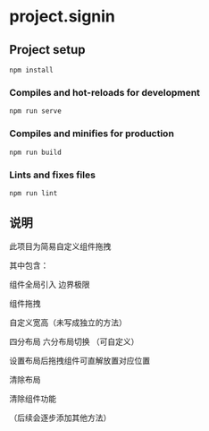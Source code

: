 # project.signin

## Project setup
```
npm install
```

### Compiles and hot-reloads for development
```
npm run serve
```

### Compiles and minifies for production
```
npm run build
```

### Lints and fixes files
```
npm run lint
```
## 说明

此项目为简易自定义组件拖拽

其中包含：

组件全局引入 边界极限

组件拖拽

自定义宽高（未写成独立的方法）

四分布局 六分布局切换 （可自定义）

设置布局后拖拽组件可直解放置对应位置

清除布局

清除组件功能

（后续会逐步添加其他方法）
